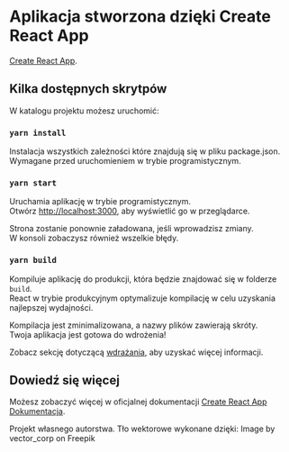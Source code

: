 # Aplikacja stworzona dzięki Create React App

[Create React App](https://github.com/facebook/create-react-app).

## Kilka dostępnych skrytpów

W katalogu projektu możesz uruchomić:

### `yarn install`

Instalacja wszystkich zależności które znajdują się w pliku package.json. Wymagane przed uruchomieniem w trybie programistycznym.

### `yarn start`

Uruchamia aplikację w trybie programistycznym.\
Otwórz [http://localhost:3000](http://localhost:3000), aby wyświetlić go w przeglądarce.

Strona zostanie ponownie załadowana, jeśli wprowadzisz zmiany.\
W konsoli zobaczysz również wszelkie błędy.

### `yarn build`

Kompiluje aplikację do produkcji, która będzie znajdować się w folderze `build`.\
React w trybie produkcyjnym optymalizuje kompilację w celu uzyskania najlepszej wydajności.

Kompilacja jest zminimalizowana, a nazwy plików zawierają skróty.\
Twoja aplikacja jest gotowa do wdrożenia!

Zobacz sekcję dotyczącą [wdrażania](https://facebook.github.io/create-react-app/docs/deployment), aby uzyskać więcej informacji.

## Dowiedź się więcej

Możesz zobaczyć więcej w oficjalnej dokumentacji [Create React App Dokumentacja](https://facebook.github.io/create-react-app/docs/getting-started).

Projekt własnego autorstwa. Tło wektorowe wykonane dzięki: Image by vector_corp on Freepik
